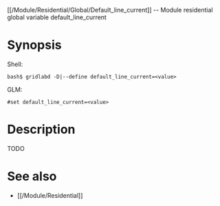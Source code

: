 [[/Module/Residential/Global/Default_line_current]] -- Module residential global variable default_line_current

# Synopsis

Shell:

~~~
bash$ gridlabd -D|--define default_line_current=<value>
~~~

GLM:

~~~
#set default_line_current=<value>
~~~

# Description

TODO

# See also

* [[/Module/Residential]]
